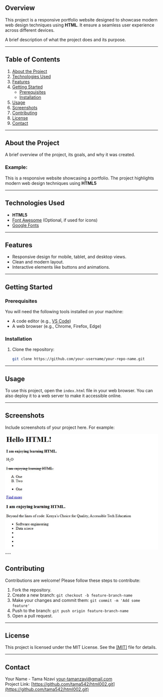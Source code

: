 

## Overview

This project is a responsive portfolio website designed to showcase modern web design techniques using **HTML**. It ensure a seamless user experience across different devices.

A brief description of what the project does and its purpose.

---

## Table of Contents

1. [About the Project](#about-the-project)  
2. [Technologies Used](#technologies-used)  
3. [Features](#features)  
4. [Getting Started](#getting-started)  
    - [Prerequisites](#prerequisites)  
    - [Installation](#installation)  
5. [Usage](#usage)  
6. [Screenshots](#screenshots)  
7. [Contributing](#contributing)  
8. [License](#license)  
9. [Contact](#contact)  

---

## About the Project

A brief overview of the project, its goals, and why it was created.  

### Example:
This is a responsive website showcasing a portfolio. The project highlights modern web design techniques using **HTML5**

---

## Technologies Used

- **HTML5**   
- [Font Awesome](https://fontawesome.com/) (Optional, if used for icons)  
- [Google Fonts](https://fonts.google.com/)  

---

## Features

- Responsive design for mobile, tablet, and desktop views.  
- Clean and modern layout.  
- Interactive elements like buttons and animations.  

---

## Getting Started

### Prerequisites

You will need the following tools installed on your machine:  
- A code editor (e.g., [VS Code](https://code.visualstudio.com/))  
- A web browser (e.g., Chrome, Firefox, Edge)

### Installation

1. Clone the repository:  
   ```bash
   git clone https://github.com/your-username/your-repo-name.git
   ```

---

## Usage

To use this project, open the `index.html` file in your web browser. You can also deploy it to a web server to make it accessible online.

---

## Screenshots

Include screenshots of your project here. For example:

<img src="assets/scrn.JPG">
---

## Contributing

Contributions are welcome! Please follow these steps to contribute:

1. Fork the repository.
2. Create a new branch: `git checkout -b feature-branch-name`
3. Make your changes and commit them: `git commit -m 'Add some feature'`
4. Push to the branch: `git push origin feature-branch-name`
5. Open a pull request.

---

## License

This project is licensed under the MIT License. See the [[MIT]](LICENSE) file for details.

---

## Contact

Your Name - Tama Nzavi
[your-tamanzavi@gmail.com](mailto:your-tamanzavi@gmail.com)  
Project Link: [https://github.com/tama542/html002.git](https://github.com/tama542/html002.git)